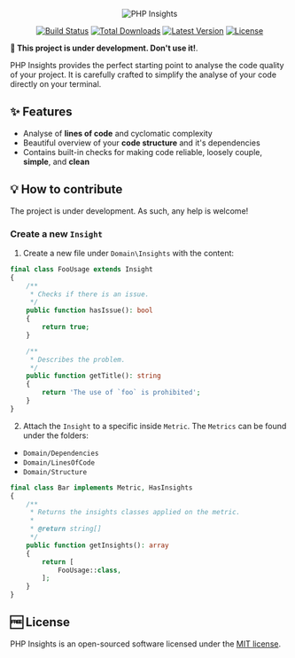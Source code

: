 <p align="center">
  <img alt="PHP Insights" src="https://raw.githubusercontent.com/nunomaduro/phpinsights/feat/first/docs/banner.png" >

  <p align="center">
    <a href="https://travis-ci.org/nunomaduro/phpinsights"><img src="https://img.shields.io/travis/nunomaduro/phpinsights/master.svg" alt="Build Status"></img></a>
    <a href="https://packagist.org/packages/nunomaduro/phpinsights"><img src="https://poser.pugx.org/nunomaduro/phpinsights/d/total.svg" alt="Total Downloads"></a>
    <a href="https://packagist.org/packages/nunomaduro/phpinsights"><img src="https://poser.pugx.org/nunomaduro/phpinsights/v/stable.svg" alt="Latest Version"></a>
    <a href="https://packagist.org/packages/nunomaduro/phpinsights"><img src="https://poser.pugx.org/nunomaduro/phpinsights/license.svg" alt="License"></a>
  </p>
</p>

**🚨 This project is under development. Don't use it!**.

PHP Insights provides the perfect starting point to analyse the code quality of your project. It is
carefully crafted to simplify the analyse of your code directly on your terminal.

## ✨ Features

- Analyse of **lines of code** and cyclomatic complexity
- Beautiful overview of your **code structure** and it's dependencies
- Contains built-in checks for making code reliable, loosely couple, **simple**, and **clean**

## 💡 How to contribute

The project is under development. As such, any help is welcome!

### Create a new `Insight`

1. Create a new file under `Domain\Insights` with the content:

```php
final class FooUsage extends Insight
{
    /**
     * Checks if there is an issue.
     */
    public function hasIssue(): bool
    {
        return true;
    }

    /**
     * Describes the problem.
     */
    public function getTitle(): string
    {
        return 'The use of `foo` is prohibited';
    }
}
```

2. Attach the `Insight` to a specific inside `Metric`. The `Metrics` can be found under the folders:

- `Domain/Dependencies`
- `Domain/LinesOfCode`
- `Domain/Structure`

```php
final class Bar implements Metric, HasInsights
{
    /**
     * Returns the insights classes applied on the metric.
     *
     * @return string[]
     */
    public function getInsights(): array
    {
        return [
            FooUsage::class,
        ];
    }
}
```

## 🆓 License
PHP Insights is an open-sourced software licensed under the [MIT license](LICENSE.md).
